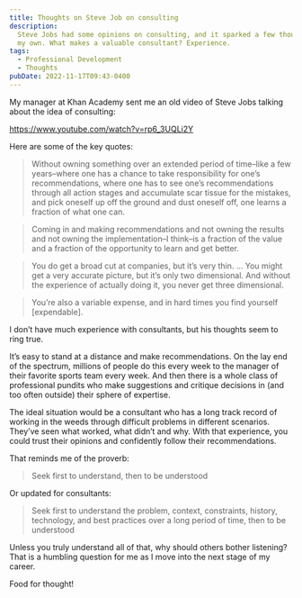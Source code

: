```yaml
---
title: Thoughts on Steve Job on consulting
description:
  Steve Jobs had some opinions on consulting, and it sparked a few thoughts of
  my own. What makes a valuable consultant? Experience.
tags:
  - Professional Development
  - Thoughts
pubDate: 2022-11-17T09:43-0400
---
```


My manager at Khan Academy sent me an old video of Steve Jobs talking about the
idea of consulting:

<em-bed>

https://www.youtube.com/watch?v=rp6_3UQLi2Y

</em-bed>

Here are some of the key quotes:

> Without owning something over an extended period of time–like a few
> years–where one has a chance to take responsibility for one’s recommendations,
> where one has to see one’s recommendations through all action stages and
> accumulate scar tissue for the mistakes, and pick oneself up off the ground
> and dust oneself off, one learns a fraction of what one can.

> Coming in and making recommendations and not owning the results and not owning
> the implementation–I think–is a fraction of the value and a fraction of the
> opportunity to learn and get better.

> You do get a broad cut at companies, but it’s very thin. … You might get a
> very accurate picture, but it’s only two dimensional. And without the
> experience of actually doing it, you never get three dimensional.

> You’re also a variable expense, and in hard times you find yourself
> [expendable].

I don’t have much experience with consultants, but his thoughts seem to ring
true.

It’s easy to stand at a distance and make recommendations. On the lay end of the
spectrum, millions of people do this every week to the manager of their favorite
sports team every week. And then there is a whole class of professional pundits
who make suggestions and critique decisions in (and too often outside) their
sphere of expertise.

The ideal situation would be a consultant who has a long track record of working
in the weeds through difficult problems in different scenarios. They’ve seen
what worked, what didn’t and why. With that experience, you could trust their
opinions and confidently follow their recommendations.

That reminds me of the proverb:

> Seek first to understand, then to be understood

Or updated for consultants:

> Seek first to understand the problem, context, constraints, history,
> technology, and best practices over a long period of time, then to be
> understood

Unless you truly understand all of that, why should others bother listening?
That is a humbling question for me as I move into the next stage of my career.

Food for thought!
